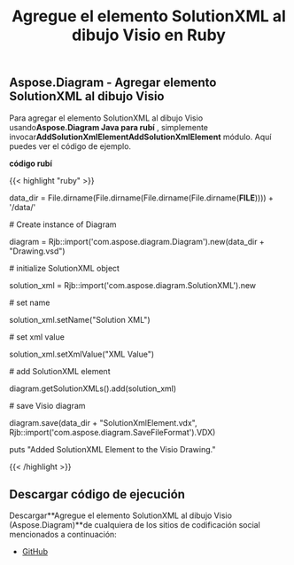 ﻿---
title: Agregue el elemento SolutionXML al dibujo Visio en Ruby
type: docs
weight: 10
url: /es/java/add-solutionxml-element-to-the-visio-drawing-in-ruby/
---
## **Aspose.Diagram - Agregar elemento SolutionXML al dibujo Visio**
 Para agregar el elemento SolutionXML al dibujo Visio usando**Aspose.Diagram Java para rubí** , simplemente invocar**AddSolutionXmlElementAddSolutionXmlElement** módulo. Aquí puedes ver el código de ejemplo.

**código rubí**

{{< highlight "ruby" >}}

 data_dir = File.dirname(File.dirname(File.dirname(File.dirname(__FILE__)))) + '/data/'

\# Create instance of Diagram

diagram = Rjb::import('com.aspose.diagram.Diagram').new(data_dir + "Drawing.vsd")

\# initialize SolutionXML object

solution_xml = Rjb::import('com.aspose.diagram.SolutionXML').new

\# set name

solution_xml.setName("Solution XML")

\# set xml value

solution_xml.setXmlValue("XML Value")

\# add SolutionXML element

diagram.getSolutionXMLs().add(solution_xml)

\# save Visio diagram

diagram.save(data_dir + "SolutionXmlElement.vdx", Rjb::import('com.aspose.diagram.SaveFileFormat').VDX)

puts "Added SolutionXML Element to the Visio Drawing."

{{< /highlight >}}
## **Descargar código de ejecución**
 Descargar**Agregue el elemento SolutionXML al dibujo Visio (Aspose.Diagram)**de cualquiera de los sitios de codificación social mencionados a continuación:

- [GitHub](https://github.com/asposediagram/Aspose.Diagram-for-Java/blob/master/Plugins/Aspose_Diagram_Java_for_Ruby/lib/asposediagramjava/SolutionXML/addsolutionxmlelement.rb)
